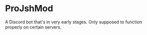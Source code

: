 # ProJshMod

A Discord bot that's in very early stages. Only supposed to function properly on certain servers.
